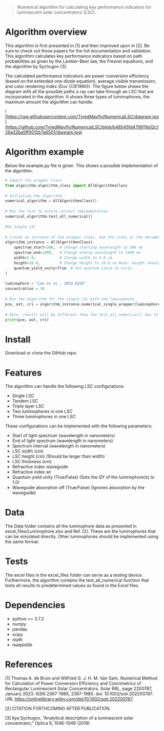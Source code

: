 
> Numerical algorithm for calculating key performance indicators for luminescent solar concentrators (LSC). 

# Algorithm overview

This algorithm is first presented in [1] and then improved upon in [2]. Be sure to check out those papers for the full documentation and validation. This algorithm calculates key performance indicators based on path probabilities as given by the Lamber-Beer law, the Fresnel equations, and the algorithm by Sychugov [3].

The calculated performance indicators are power conversion efficiency (based on the extended one-diode equation), average visible transmission, and color rendering index (Duv (CIE1960)). The figure below shows the diagram with all the possible paths a ray can take through an LSC that are incorporated in the algorithm. It shows three types of luminophores, the maximum amount the algorithm can handle. 

![https://raw.githubusercontent.com/TyredMayfly/NumericalLSC/diagram.jpg](https://github.com/TyredMayfly/NumericalLSC/blob/b48545fd479911b02c126a32ba5ff0012b7a6501/diagram.jpg)

# Algorithm example

Below the example.py file is given. This shows a possible implementation of the algorithm. 

```python
# Import the wrapper class
from algorithm.algorithm_class import AllAlgorithmsClass

# Initialize the algorithm
numerical_algorithm = AllAlgorithmsClass()

# Run the test to ensure correct implementation
numerical_algorithm.test_all_numerical()

#%% Single LSC

# Create an instance of the wrapper class. See the class or the documentation for all possible parameters. 
algorithm_instance = AllAlgorithmsClass(
    spectrum_start=300,  # Change starting wavelength to 300 nm
    spectrum_end=1400,   # Change ending wavelength to 1400 nm
    width=5.0,           # Change width to 5.0 cm
    height=10.0,         # Change height to 10.0 cm Note: height should always be larger than width. 
    quantum_yield_unity=True  # Set quantum yield to unity
)

luminophore = "Lee et al., 2023_AIGS"
concentration = 30

# Run the algorithm for the single LSC with one luminophore.
pce, avt, cri = algorithm_instance.numerical_single_wrapper(luminophore, concentration)

# Note, results will be different than the test_all_numerical() due to change in default parameters. 
print(pce, avt, cri)
```

# Install

Download or clone the GitHub repo. 

# Features

The algorithm can handle the following LSC configurations:

* Single LSC
* Tandem LSC
* Triple layer LSC
* Two luminophores in one LSC
* Three luminophores in one LSC



These configurations can be implemented with the following parameters:


* Start of light spectrum (wavelength in nanometers)
* End of light spectrum (wavelength in nanometers)
* Spectrum interval (wavelength in nanometers)
* LSC width (cm)
* LSC height (cm) (Should be larger than width)
* LSC thickness (cm)
* Refractive index waveguide
* Refractive index air
* Quantum yield unity (True/False) (Sets the QY of the luminophore(s) to 1.0)
* Waveguide absorption off (True/False) (Ignores absorption by the waveguide)
    
# Data

The Data folder contains all the luminophore data as presented in excel_files/Luminophore.xlsx and Ref. [2]. These are the luminophores that can be simulated directly. Other luminophores should be implemented using the same format.

# Tests

The excel files in the excel_files folder can serve as a testing device. Furthermore, the algorithm contains the test_all_numerical function that tests all results to predetermined values as found in the Excel files. 

# Dependencies

* python >= 3.7.2
* numpy
* pandas
* scipy
* math
* matplotlib

# References

[1] Thomas A. de Bruin and Wilfried G. J. H. M. Van Sark. Numerical Method for Calculation of
Power Conversion Efficiency and Colorimetrics of Rectangular Luminescent Solar Concentrators.
Solar RRL, page 2200787, January 2023. ISSN 2367-198X, 2367-198X. doi: 10.1002/solr.202200787.
URL https://onlinelibrary.wiley.com/doi/10.1002/solr.202200787.

[2] CITATION FORTHCOMING AFTER PUBLICATION.

[3] Ilya Sychugov, "Analytical description of a luminescent solar concentrator," Optica 6, 1046-1049 (2019)
